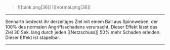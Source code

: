 > ![[tank.png|36]]
> ![[normal.png|36]] 

***

Sennarth bedeckt ihr derzeitiges Ziel mit einem Ball aus Spinnweben, der 100% des normalen Angriffsschadens verursacht. Dieser Effekt lässt das Ziel 30 Sek. lang durch jeden [[Netzschuss]] 50% mehr Schaden erleiden. Dieser Effekt ist stapelbar.

***